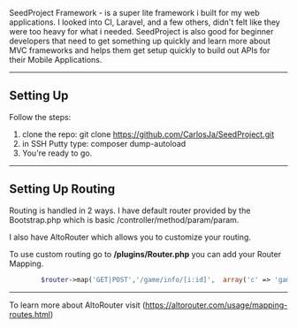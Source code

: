 SeedProject Framework - is a super lite framework i built for my web applications. I looked into CI, Laravel, and a few others, didn't felt like they were too heavy for what i needed.  SeedProject is also good for beginner developers that need to get something up quickly and learn more about MVC frameworks and helps them get setup quickly to build out APIs for their Mobile Applications.

---

## Setting Up

Follow the steps: 

1. clone the repo: git clone https://github.com/CarlosJa/SeedProject.git
2. in SSH Putty type:  composer dump-autoload    
3. You're ready to go.

---

## Setting Up Routing

Routing is handled in 2 ways. I have default router provided by the Bootstrap.php which is basic /controller/method/param/param. 

I also have AltoRouter which allows you to customize your routing. 

To use custom routing go to **/plugins/Router.php**  you can add your Router Mapping. 

```php
        $router->map('GET|POST','/game/info/[i:id]',  array('c' => 'games', 'a' => 'index'));
```
---

To learn more about AltoRouter visit (https://altorouter.com/usage/mapping-routes.html) 
